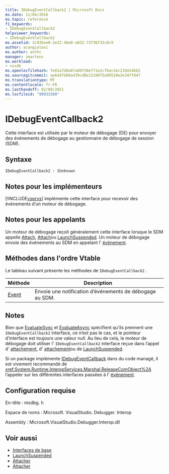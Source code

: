 ```yaml
---
title: IDebugEventCallback2 | Microsoft Docs
ms.date: 11/04/2016
ms.topic: reference
f1_keywords:
- IDebugEventCallback2
helpviewer_keywords:
- IDebugEventCallback2
ms.assetid: 2c935ee0-2e22-4be0-a852-73736f33c8c9
author: acangialosi
ms.author: anthc
manager: jmartens
ms.workload:
- vssdk
ms.openlocfilehash: fe81a7d8a07a80f38e771e2cfbac3ec23da54b62
ms.sourcegitcommit: ae6d47b09a439cd0e13180f5e89510e3e347fd47
ms.translationtype: MT
ms.contentlocale: fr-FR
ms.lasthandoff: 02/08/2021
ms.locfileid: "99933360"
---
```

# <a name="idebugeventcallback2"></a>IDebugEventCallback2
Cette interface est utilisée par le moteur de débogage (DE) pour envoyer des événements de débogage au gestionnaire de débogage de session (SDM).

## <a name="syntax"></a>Syntaxe

```
IDebugEventCallback2 : IUnknown
```

## <a name="notes-for-implementers"></a>Notes pour les implémenteurs
 [!INCLUDE[vsprvs](../../../code-quality/includes/vsprvs_md.md)] implémente cette interface pour recevoir des événements d’un moteur de débogage.

## <a name="notes-for-callers"></a>Notes pour les appelants
 Un moteur de débogage reçoit généralement cette interface lorsque le SDM appelle [Attach](../../../extensibility/debugger/reference/idebugprogram2-attach.md), [Attach](../../../extensibility/debugger/reference/idebugengine2-attach.md)ou [LaunchSuspended](../../../extensibility/debugger/reference/idebugenginelaunch2-launchsuspended.md). Un moteur de débogage envoie des événements au SDM en appelant l' [événement](../../../extensibility/debugger/reference/idebugeventcallback2-event.md).

## <a name="methods-in-vtable-order"></a>Méthodes dans l'ordre Vtable
 Le tableau suivant présente les méthodes de `IDebugEventCallback2` .

|Méthode|Description|
|------------|-----------------|
|[Event](../../../extensibility/debugger/reference/idebugeventcallback2-event.md)|Envoie une notification d’événements de débogage au SDM.|

## <a name="remarks"></a>Notes
 Bien que [EvaluateSync](../../../extensibility/debugger/reference/idebugexpression2-evaluatesync.md) et [EvaluateAsync](../../../extensibility/debugger/reference/idebugexpression2-evaluateasync.md) spécifient qu’ils prennent une `IDebugEventCallback2` interface, ce n’est pas le cas, et le pointeur d’interface est toujours une valeur null. Au lieu de cela, le moteur de débogage doit utiliser l' `IDebugEventCallback2` interface reçue dans l’appel d' [attachement](../../../extensibility/debugger/reference/idebugprogram2-attach.md), d' [attachement](../../../extensibility/debugger/reference/idebugengine2-attach.md)ou de [LaunchSuspended](../../../extensibility/debugger/reference/idebugenginelaunch2-launchsuspended.md).

 Si un package implémente [IDebugEventCallback](../../../extensibility/debugger/reference/idebugeventcallback2.md) dans du code managé, il est vivement recommandé de <xref:System.Runtime.InteropServices.Marshal.ReleaseComObject%2A> l’appeler sur les différentes interfaces passées à l' [événement](../../../extensibility/debugger/reference/idebugeventcallback2-event.md).

## <a name="requirements"></a>Configuration requise
 En-tête : msdbg. h

 Espace de noms : Microsoft. VisualStudio. Debugger. Interop

 Assembly : Microsoft.VisualStudio.Debugger.Interop.dll

## <a name="see-also"></a>Voir aussi
- [Interfaces de base](../../../extensibility/debugger/reference/core-interfaces.md)
- [LaunchSuspended](../../../extensibility/debugger/reference/idebugenginelaunch2-launchsuspended.md)
- [Attacher](../../../extensibility/debugger/reference/idebugprogram2-attach.md)
- [Attacher](../../../extensibility/debugger/reference/idebugengine2-attach.md)
